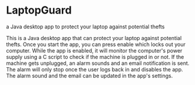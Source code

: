 # LaptopGuard
a Java desktop app to protect your laptop against potential thefts

This is a Java desktop app that can protect your laptop against potential thefts. Once you start the app, you can press enable which locks
out your computer. While the app is enabled, it will monitor the computer's power supply using a C script to check if the machine is
plugged in or not. If the machine gets unplugged, an alarm sounds and an email notification is sent. The alarm will only stop once the user
logs back in and disables the app. The alarm sound and the email can be updated in the app's settings. 
